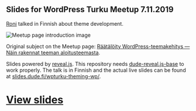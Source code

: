 ## Slides for WordPress Turku Meetup 7.11.2019

[Roni](https://profiles.wordpress.org/rolle) talked in Finnish about theme development.

![Meetup page introduction image](https://i.imgur.com/4ysJT5s.png "")

Original subject on the Meetup page: [Räätälöity WordPress-teemakehitys — Näin rakennat teeman aloitusteemasta](https://www.meetup.com/Turku-WordPress-Meetup/events/263861850/).

Slides powered by [reveal.js](https://github.com/hakimel/reveal.js/). This repository needs [dude-reveal.js-base](https://github.com/digitoimistodude/dude-reveal.js-base) to work properly. The talk is in Finnish and the actual live slides can be found at [slides.dude.fi/wpturku-theming-wp/](https://slides.dude.fi/wpturku-theming-wp/).

# [View slides](https://slides.dude.fi/wpturku-theming-wp/)

